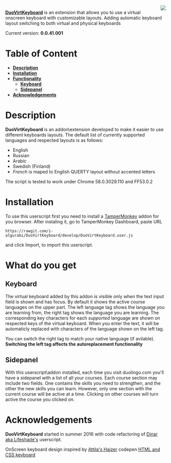 <img align="right" src="https://i-algurabi.github.io/DuoVirtKeyboard/css/logo.png" />

[**DuoVirtKeyboard**](https://i-algurabi.github.io/DuoVirtKeyboard/DuoVirtKeyboard.user.js) is an extension that allows you to use a virtual onscreen keyboard with customizable layouts. Adding
 automatic keyboard layout switching to both virtual and physical keyboards

Current version: **0.0.41.001**

# Table of Content

- [**Description**](#description)
- [**Installation**](#installation)
- [**Functionality**](#what-do-you-get)
  - [**Keyboard**](#keyboard)
  - [**Sidepanel**](#sidepanel)
- [**Acknowledgements**](#acknowledgements)

# Description

**DuoVirtKeyboard** is an addon\extension developed to make it easier to use different keyboards layouts.
The default list of currently supported languages and respected layouts is as follows:
* English
* Russian
* Arabic
* Swedish (Finland)
* *French* is maped to English QUERTY layout without accented letters

The script is tested to work under Chrome 58.0.3029.110 and FF53.0.2


# Installation

To use this userscript first you need to install a [TamperMonkey](https://tampermonkey.net/) addon for you browser.
After instaling it, go to TamperMonkey Dashboard, paste URL

    https://rawgit.com/i-algurabi/DuoVirtKeyboard/develop/DuoVirtKeyboard.user.js

and click Import, to import this userscript.

# What do you get

## Keyboard

The virtual keyboard added by this addon is visible only when the text input field is shown and has focus. By default it
 shows the active course languages on the upper part. The left language tag shows the language you are learning from, 
 the right tag shows the language you are learning.
The corresponding key characters for each *supported* language are shown on respected keys of the virtual keyboard.
When you enter the text, it will be automaticly replaced with characters of the language shown on the left tag.

You can switch the right tag to match your native language (if avilable). 
**Switching the left tag affects the autoreplacement functionality**

## Sidepanel

With this userscript\addon installed, each time you visit duolingo.com you'll have a sidepanel with a list of all your 
courses. Each course section may include two fields. One contains the skills you need to strengthen, and the other the 
new skills you can learn.
However, only one section with the current course will be active at a time. Clicking on other courses will turn active 
the course you clicked on.

# Acknowledgements

**DuoVirtKeyboard** started in summer 2016 with code refactoring of 
[Dinar aka Lifeshade's](https://github.com/Lifeshade/duolingo) userscript.

OnScreen keyboard design inspired by [Attila's Hajzer](https://codepen.io/attilahajzer) codepen [HTML and CSS keyboard](https://codepen.io/attilahajzer/pen/kydqJ)
